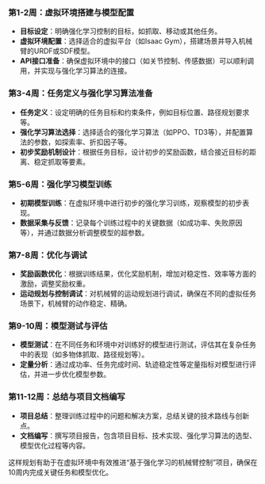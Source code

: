 
### 第1-2周：虚拟环境搭建与模型配置
- **目标设定**：明确强化学习控制的目标，如抓取、移动或其他任务。
- **虚拟环境配置**：选择适合的虚拟平台（如Isaac Gym），搭建场景并导入机械臂的URDF或SDF模型。
- **API接口准备**：确保虚拟环境中的接口（如关节控制、传感数据）可以顺利调用，并实现与强化学习算法的连接。

### 第3-4周：任务定义与强化学习算法准备
- **任务定义**：设定明确的任务目标和约束条件，例如目标位置、路径规划要求等。
- **强化学习算法选择**：选择适合的强化学习算法（如PPO、TD3等），并配置算法的参数，如探索率、折扣因子等。
- **初步奖励机制设计**：根据任务目标，设计初步的奖励函数，结合接近目标的距离、稳定抓取等要素。

### 第5-6周：强化学习模型训练
- **初期模型训练**：在虚拟环境中进行初步的强化学习训练，观察模型的初步表现。
- **数据采集与反馈**：记录每个训练过程中的关键数据（如成功率、失败原因等），并通过数据分析调整模型的超参数。

### 第7-8周：优化与调试
- **奖励函数优化**：根据训练结果，优化奖励机制，增加对稳定性、效率等方面的激励，调整奖励权重。
- **运动规划与控制调试**：对机械臂的运动规划进行调试，确保在不同的虚拟任务场景下，机械臂的动作稳定、精确。

### 第9-10周：模型测试与评估
- **模型测试**：在不同任务和环境中对训练好的模型进行测试，评估其在复杂任务中的表现（如多物体抓取、路径规划等）。
- **定量分析**：通过成功率、任务完成时间、轨迹稳定性等定量指标对模型进行评估，并进一步优化模型参数。

### 第11-12周：总结与项目文档编写
- **项目总结**：整理训练过程中的问题和解决方案，总结关键的技术路线与创新点。
- **文档编写**：撰写项目报告，包含项目目标、技术实现、强化学习算法的选型、模型优化过程等内容。

这样规划有助于在虚拟环境中有效推进“基于强化学习的机械臂控制”项目，确保在10周内完成关键任务和模型优化。
